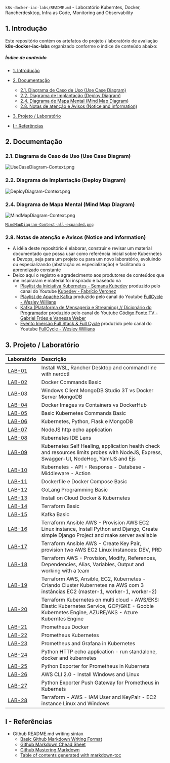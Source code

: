 `k8s-docker-iac-labs/README.md` - Laboratório Kuberntes, Docker, Rancherdesktop, Infra as Code, Monitoring and Observability

## 1. Introdução

Este repositório contém os artefatos do projeto / laboratório de avaliação  **k8s-docker-iac-labs** organizado conforme o índice de conteúdo abaixo:

##### Índice de conteúdo  
- [1. Introdução](#1-introdução)
- [2. Documentação](#2-documentação)
  * [2.1. Diagrama de Caso de Uso (Use Case Diagram)](#21-diagrama-de-caso-de-uso-use-case-diagram)
  * [2.2. Diagrama de Implantação (Deploy Diagram)](#22-diagrama-de-implantação-deploy-diagram)
  * [2.4. Diagrama de Mapa Mental (Mind Map Diagram)](#24-diagrama-de-mapa-mental-mind-map-diagram)
  * [2.8. Notas de atenção e Avisos (Notice and information)](#28-notas-de-atenção-e-avisos-notice-and-information)
- [3. Projeto / Laboratório](#3-projeto--laboratório)

- [I - Referências](#i---referências)



## 2. Documentação

### 2.1. Diagrama de Caso de Uso (Use Case Diagram)

![UseCaseDiagram-Context.png](./doc/uml-diagrams/UseCaseDiagram-kubernetes.png) 


### 2.2. Diagrama de Implantação (Deploy Diagram)

![DeployDiagram-Context.png](./doc/uml-diagrams/DeployDiagram-kubernetes-docker-rancherdesktop.png) 


### 2.4. Diagrama de Mapa Mental (Mind Map Diagram)

![MindMapDiagram-Context.png](./doc/mind-maps/MindMapDiagram-kubernetes-docker-rancherdesktop.png) 

[`MindMapDiagram-Context-all-expanded.png`](./doc/mind-maps/MindMapDiagram-kubernetes-docker-rancherdesktop-all-expanded.png) 


### 2.8. Notas de atenção e Avisos (Notice and information)

* A idéia deste repositório é elaborar, construir e revisar um material documentado que possa usar como referência inicial sobre Kubernetes e Devops, seja para um projeto ou para um novo laboratório, evoluindo ou especializando (abstração vs especialização) e facilitando o aprendizado constante
* Deixo aqui o registro e agradecimento aos produtores de conteúdos que me inspiraram e  material foi inspirado e baseado na 
  * [Playlist da Iniciativa Kubernetes - Semana Kubedev](https://www.youtube.com/watch?v=0V_zGIEqIBc&list=PLZfrXScDmaiPwFQvY4JnPZkgC3NmqxFLX) produzido pelo canal do Youtube [Kubedev - Fabrício Veronez](https://www.youtube.com/channel/UCUy0NlW6WlVFj8V3xhXegYQ)
  * [Playlist de Apache Kafka](https://www.youtube.com/watch?v=o5yviW6QSrE&list=PL5aY_NrL1rjt_AZxj11kQjiTNLGg4ZaZA) produzido pelo canal do Youtube [FullCycle - Wesley Willians](https://www.youtube.com/channel/UCMUoZehUZBhLb8XaTc8TQrA)
  * [Kafka (Plataforma de Mensageria e Streaming) // Dicionário do Programador](https://www.youtube.com/watch?v=qOqXz5Qv_-8&list=PLORrDfZD1hkGVBK4byiS82zaAutzuhsRz) produzido pelo canal do Youtube [Código Fonte TV - Gabriel Fróes e Vanessa Weber](https://www.youtube.com/watch?v=qOqXz5Qv_-8&t=74s)
  * [Evento Imersão Full Stack & Full Cycle](https://www.youtube.com/watch?v=O0HqVNkzY1Q) produzido pelo canal do Youtube [FullCycle - Wesley Willians](https://www.youtube.com/channel/UCMUoZehUZBhLb8XaTc8TQrA)


## 3. Projeto / Laboratório

| Laboratório | Descrição                       |
| :---------- | :------------------------------ |
| [LAB-01](./md/README-install-wsl-rancherdesktop-windows.md)                        | Install WSL, Rancher Desktop and command line with nerdctl |
| [LAB-02](./md/README-docker-commands-basic.md)                                     | Docker Commands Basic |
| [LAB-03](./md/README-install-windows-client-mongodb-studio3t.md)                   | Windows Client MongoDB Studio 3T vs Docker Server MongoDB |
| [LAB-04](./md/README-docker-images-containers.md)                                  | Docker Images vs Containers vs DockerHub |
| [LAB-05](./md/README-k8s-commands-basic.md)                                        | Basic Kubernetes Commands Basic |
| [LAB-06](./md/README-k8s-python-flask-mongodb.md)                                  | Kubernetes, Python, Flask e MongoDB |
| [LAB-07](./md/README-k8s-nodejs-http-echo.md)                                      | NodeJS http echo application |
| [LAB-08](./md/README-install-windows-client-kubernetes-ide-lens.md)                | Kubernetes IDE Lens |
| [LAB-09](./md/README-k8s-selfhealing-healthcheck-resourceslimits-probes.md)        | Kubernetes Self Healing, application health check and resources limits probes with NodeJS, Express, Swagger-UI, NodeHog, YamlJS and Ejs |
| [LAB-10](./md/README-k8s-api-lang-response-database-middleware-action.md)          | Kubernetes - API - Response - Database - Middleware - Action |
| [LAB-11](./md/README-dockerfile-docker-compose-basic.md)                           | Dockerfile e Docker Compose Basic |
| [LAB-12](./md/README-golang-basic.md)                                              | GoLang Programming Basic |
| [LAB-13](./md/README-install-cloud-docker-kubernetes.md)                           | Install on Cloud Docker & Kubernetes |
| [LAB-14](./md/README-terraform-basic.md)                                           | Terraform Basic |
| [LAB-15](./md/README-kafka-basic.md)                                               | Kafka Basic |
| [LAB-16](./src/terraform-ansible-aws/readme.txt)                                   | Terraform Ansible AWS - Provision AWS EC2 Linux instance, Install Python and Django, Create simple Django Project and make server available  |
| [LAB-17](./src/terraform-ansible-aws-keypair-multiple-env/readme.txt)              | Terraform Ansible AWS - Create Key Pair, provision two AWS EC2 Linux instances: DEV, PRD  |
| [LAB-18](./src/terraform-aws/readme.txt)                                           | Terraform AWS - Provision, Modify, References, Dependencies, Alias, Variables, Output and working with a team |
| [LAB-19](./src/terraform-ansible-aws-ec2-k8s/readme.txt)                           | Terraform AWS, Ansible, EC2, Kubernetes - Criando Cluster Kubernetes na AWS com 3 instâncias EC2 (master-1, worker-1, worker-2) |
| [LAB-20](./src/terraform-aws-eks-gcp-gke-azure-aks/readme.txt)                     | Terraform Kubernetes on multi cloud - AWS/EKS: Elastic Kubernetes Service, GCP/GKE - Gooble Kubernetes Engine, AZURE/AKS - Azure Kuberntes Engine |
| [LAB-21](./src/prometheus-docker/readme.txt)                                       | Prometheus Docker |
| [LAB-22](./src/prometheus-k8s/readme.txt)                                          | Prometheus Kubernetes |
| [LAB-23](./src/prometheus-k8s-grafana/readme.txt)                                  | Prometheus and Grafana in Kubernetes |
| [LAB-24](./src/py-http-echo/readme.txt)                                            | Python HTTP echo application - run standalone, docker and kubernetes |
| [LAB-25](./src/py-k8s-prometheus-exporter/readme.txt)                              | Python Exporter for Prometheus in Kubernets |
| [LAB-26](./src/aws-cli/readme.txt)                                                 | AWS CLI 2.0 - Install Windows and Linux |
| [LAB-27](./src/py-k8s-prometheus-exporter-push-gateway/readme.txt)                 | Python Exporter Push Gateway for Prometheus in Kubernets |
| [LAB-28](./src/terraform-aws-iam-user-keypair-ec2-win-linux/readme.txt)       | Terraform - AWS - IAM User and KeyPair - EC2 instance Linux and Windows |


## I - Referências

* Github README.md writing sintax
  * [Basic Github Markdown Writing Format](https://docs.github.com/pt/free-pro-team@latest/github/writing-on-github/basic-writing-and-formatting-syntax)  
  * [Github Markdown Chead Sheet](https://guides.github.com/pdfs/markdown-cheatsheet-online.pdf)
  * [Github Mastering Markdown](https://guides.github.com/features/mastering-markdown/#what)
  * [Table of contents generated with markdown-toc](http://ecotrust-canada.github.io/markdown-toc/)
